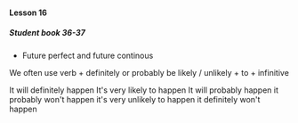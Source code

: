 #### Lesson 16

##### Student book 36-37

- Future perfect and future continous

We often use verb + definitely or probably 
be likely / unlikely + to + infinitive

It will definitely happen
It's very likely to happen
It will probably happen
it probably won't happen
it's very unlikely to happen
it definitely won't happen


